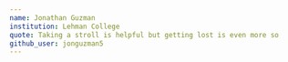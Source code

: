 ```yaml
---
name: Jonathan Guzman
institution: Lehman College
quote: Taking a stroll is helpful but getting lost is even more so
github_user: jonguzman5
---
```


